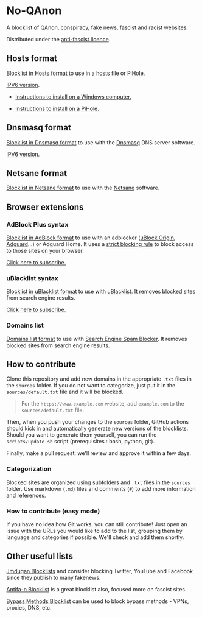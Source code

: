 # No-QAnon

A blocklist of QAnon, conspiracy, fake news, fascist and racist websites.

Distributed under the [anti-fascist licence](https://github.com/rimu/no-qanon/blob/master/LICENSE.txt).

## Hosts format

[Blocklist in Hosts format](https://raw.githubusercontent.com/rimu/no-qanon/master/hosts.txt) to use in a [hosts](https://en.wikipedia.org/wiki/Hosts_(file)) file or PiHole.

[IPV6 version](https://raw.githubusercontent.com/rimu/no-qanon/master/hosts.txt.ipv6).

- [Instructions to install on a Windows computer.](https://github.com/yui-konnu/qanon-block-guide)

- [Instructions to install on a PiHole.](https://www.reddit.com/r/QAnonCasualties/comments/wekhem/how_to_use_pihole_to_block_q_related_websites/)

## Dnsmasq format

[Blocklist in Dnsmasq format](https://raw.githubusercontent.com/rimu/no-qanon/master/dnsmasq_hosts.txt) to use with the [Dnsmasq](https://thekelleys.org.uk/dnsmasq/doc.html) DNS server software.

[IPV6 version](https://raw.githubusercontent.com/rimu/no-qanon/master/dnsmasq_hosts.txt.ipv6).

## Netsane format

[Blocklist in Netsane format](https://raw.githubusercontent.com/rimu/no-qanon/master/netsane.txt) to use with the [Netsane](https://github.com/rimu/netsane) software.

## Browser extensions

### AdBlock Plus syntax

[Blocklist in AdBlock format](https://raw.githubusercontent.com/rimu/no-qanon/master/adblock.txt) to use with an adblocker ([uBlock Origin](https://ublockorigin.com), [Adguard](https://adguard.com)…) or Adguard Home. It uses a [strict blocking rule](https://github.com/gorhill/uBlock/wiki/Strict-blocking) to block access to those sites on your browser.

[Click here to subscribe.](https://subscribe.adblockplus.org/?location=https://raw.githubusercontent.com/rimu/no-qanon/master/adblock.txt&title=No-QAnon)

### uBlacklist syntax

[Blocklist in uBlacklist format](https://raw.githubusercontent.com/rimu/no-qanon/master/ublacklist.txt) to use with [uBlacklist](https://github.com/iorate/ublacklist). It removes blocked sites from search engine results.

[Click here to subscribe.](https://iorate.github.io/ublacklist/subscribe?name=No-QAnon&url=https://raw.githubusercontent.com/rimu/no-qanon/master/ublacklist.txt)

### Domains list

[Domains list format](https://raw.githubusercontent.com/rimu/no-qanon/master/domains.txt) to use with [Search Engine Spam Blocker](https://github.com/no-cmyk/Search-Engine-Spam-Blocker). It removes blocked sites from search engine results.

## How to contribute

Clone this repository and add new domains in the appropriate `.txt` files in the `sources` folder. If you do not want to categorize, just put it in the `sources/default.txt` file and it will be blocked.

> For the `https://www.example.com` website, add `example.com` to the `sources/default.txt` file.

Then, when you push your changes to the `sources` folder, GitHub actions should kick in and automatically generate new versions of the blocklists. Should you want to generate them yourself, you can run the `scripts/update.sh` script (prerequisites : bash, python, git).

Finally, make a pull request: we'll review and approve it within a few days.

### Categorization

Blocked sites are organized using subfolders and `.txt` files in the `sources` folder. Use markdown (`.md`) files and comments (`#`) to add more information and references.

### How to contribute (easy mode)

If you have no idea how Git works, you can still contribute! Just open an issue with the URLs you would like to add to the list, grouping them by language and categories if possible. We'll check and add them shortly.

## Other useful lists

[Jmdugan Blocklists](https://github.com/jmdugan/blocklists/tree/master/corporations) and consider blocking Twitter, YouTube and Facebook since they publish to many fakenews.

[Antifa-n Blocklist](https://github.com/antifa-n/pihole/blob/master/blocklist.txt) is a great blocklist also, focused more on fascist sites.

[Bypass Methods Blocklist](https://github.com/nextdns/metadata/blob/master/parentalcontrol/bypass-methods) can be used to block bypass methods - VPNs, proxies, DNS, etc.
